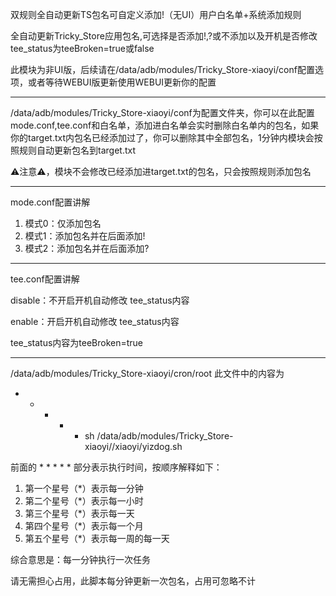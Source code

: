 双规则全自动更新TS包名可自定义添加!（无UI）用户白名单+系统添加规则

全自动更新Tricky_Store应用包名,可选择是否添加!,?或不添加以及开机是否修改tee_status为teeBroken=true或false

此模块为非UI版，后续请在/data/adb/modules/Tricky_Store-xiaoyi/conf配置选项，或者等待WEBUI版更新使用WEBUI更新你的配置
********************************************
/data/adb/modules/Tricky_Store-xiaoyi/conf为配置文件夹，你可以在此配置mode.conf,tee.conf和白名单，添加进白名单会实时删除白名单内的包名，如果你的target.txt内包名已经添加过了，你可以删除其中全部包名，1分钟内模块会按照规则自动更新包名到target.txt

⚠️注意⚠️，模块不会修改已经添加进target.txt的包名，只会按照规则添加包名
********************************************
mode.conf配置讲解

1. 模式0：仅添加包名
2. 模式1：添加包名并在后面添加!
3. 模式2：添加包名并在后面添加?
********************************************
tee.conf配置讲解

disable：不开启开机自动修改 tee_status内容

enable：开启开机自动修改 tee_status内容

tee_status内容为teeBroken=true

********************************************
/data/adb/modules/Tricky_Store-xiaoyi/cron/root
此文件中的内容为
* * * * * sh /data/adb/modules/Tricky_Store-xiaoyi//xiaoyi/yizdog.sh

前面的 * * * * * 部分表示执行时间，按顺序解释如下：

1. 第一个星号（*）表示每一分钟
2. 第二个星号（*）表示每一小时
3. 第三个星号（*）表示每一天
4. 第四个星号（*）表示每一个月
5. 第五个星号（*）表示每一周的每一天

综合意思是：每一分钟执行一次任务

请无需担心占用，此脚本每分钟更新一次包名，占用可忽略不计
